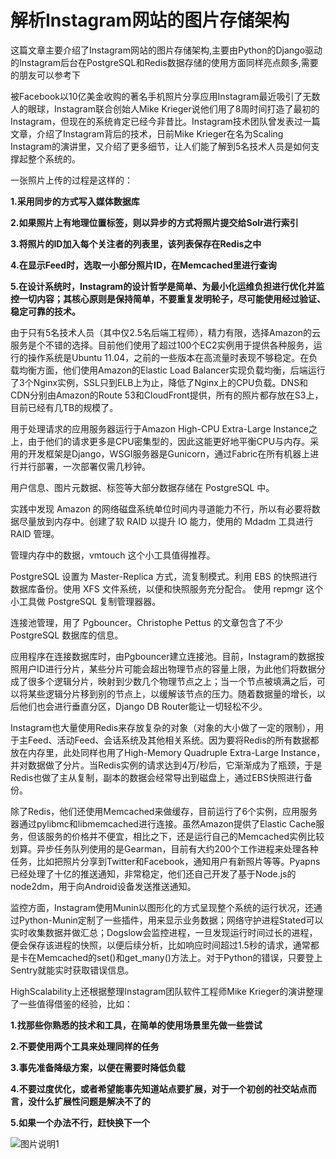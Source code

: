 # 解析Instagram网站的图片存储架构

这篇文章主要介绍了Instagram网站的图片存储架构,主要由Python的Django驱动的Instagram后台在PostgreSQL和Redis数据存储的使用方面同样亮点颇多,需要的朋友可以参考下

被Facebook以10亿美金收购的著名手机照片分享应用Instagram最近吸引了无数人的眼球，Instagram联合创始人Mike Krieger说他们用了8周时间打造了最初的Instagram，但现在的系统肯定已经今非昔比。Instagram技术团队曾发表过一篇文章，介绍了Instagram背后的技术，日前Mike Krieger在名为Scaling Instagram的演讲里，又介绍了更多细节，让人们能了解到5名技术人员是如何支撑起整个系统的。

一张照片上传的过程是这样的：

**1.采用同步的方式写入媒体数据库**

**2.如果照片上有地理位置标签，则以异步的方式将照片提交给Solr进行索引**

**3.将照片的ID加入每个关注者的列表里，该列表保存在Redis之中**

**4.在显示Feed时，选取一小部分照片ID，在Memcached里进行查询**

**5.在设计系统时，Instagram的设计哲学是简单、为最小化运维负担进行优化并监控一切内容；其核心原则是保持简单，不要重复发明轮子，尽可能使用经过验证、稳定可靠的技术。**

由于只有5名技术人员（其中仅2.5名后端工程师），精力有限，选择Amazon的云服务是个不错的选择。目前他们使用了超过100个EC2实例用于提供各种服务，运行的操作系统是Ubuntu 11.04，之前的一些版本在高流量时表现不够稳定。在负载均衡方面，他们使用Amazon的Elastic Load Balancer实现负载均衡，后端运行了3个Nginx实例，SSL只到ELB上为止，降低了Nginx上的CPU负载。DNS和CDN分别由Amazon的Route 53和CloudFront提供，所有的照片都存放在S3上，目前已经有几TB的规模了。

用于处理请求的应用服务器运行于Amazon High-CPU Extra-Large Instance之上，由于他们的请求更多是CPU密集型的，因此这能更好地平衡CPU与内存。采用的开发框架是Django，WSGI服务器是Gunicorn，通过Fabric在所有机器上进行并行部署，一次部署仅需几秒钟。

用户信息、图片元数据、标签等大部分数据存储在 PostgreSQL 中。 

实践中发现 Amazon 的网络磁盘系统单位时间内寻道能力不行，所以有必要将数据尽量放到内存中。创建了软 RAID 以提升 IO 能力，使用的 Mdadm 工具进行 RAID 管理。

管理内存中的数据，vmtouch 这个小工具值得推荐。

PostgreSQL 设置为 Master-Replica 方式，流复制模式。利用 EBS 的快照进行数据库备份。使用 XFS 文件系统，以便和快照服务充分配合。 使用 repmgr 这个小工具做 PostgreSQL 复制管理器器。

连接池管理，用了 Pgbouncer。Christophe Pettus 的文章包含了不少 PostgreSQL 数据库的信息。

应用程序在连接数据库时，由Pgbouncer建立连接池。目前，Instagram的数据按照用户ID进行分片，某些分片可能会超出物理节点的容量上限，为此他们将数据分成了很多个逻辑分片，映射到少数几个物理节点之上；当一个节点被填满之后，可以将某些逻辑分片移到别的节点上，以缓解该节点的压力。随着数据量的增长，以后他们也会进行垂直分区，Django DB Router能让一切轻松不少。

Instagram也大量使用Redis来存放复杂的对象（对象的大小做了一定的限制），用于主Feed、活动Feed、会话系统及其他相关系统。因为要将Redis的所有数据都放在内存里，此处同样也用了High-Memory Quadruple Extra-Large Instance，并对数据做了分片。当Redis实例的请求达到4万/秒后，它渐渐成为了瓶颈，于是Redis也做了主从复制，副本的数据会经常导出到磁盘上，通过EBS快照进行备份。

除了Redis，他们还使用Memcached来做缓存，目前运行了6个实例，应用服务器通过pylibmc和libmemcached进行连接。虽然Amazon提供了Elastic Cache服务，但该服务的价格并不便宜，相比之下，还是运行自己的Memcached实例比较划算。异步任务队列使用的是Gearman，目前有大约200个工作进程来处理各种任务，比如把照片分享到Twitter和Facebook，通知用户有新照片等等。Pyapns已经处理了十亿的推送通知，非常稳定，他们还自己开发了基于Node.js的node2dm，用于向Android设备发送推送通知。

监控方面，Instagram使用Munin以图形化的方式呈现整个系统的运行状况，还通过Python-Munin定制了一些插件，用来显示业务数据；网络守护进程Stated可以实时收集数据并做汇总；Dogslow会监控进程，一旦发现运行时间过长的进程，便会保存该进程的快照，以便后续分析，比如响应时间超过1.5秒的请求，通常都是卡在Memcached的set()和get_many()方法上。对于Python的错误，只要登上Sentry就能实时获取错误信息。

HighScalability上还根据整理Instagram团队软件工程师Mike Krieger的演讲整理了一些值得借鉴的经验，比如：

**1.找那些你熟悉的技术和工具，在简单的使用场景里先做一些尝试**

**2.不要使用两个工具来处理同样的任务**

**3.事先准备降级方案，以便在需要时降低负载**

**4.不要过度优化，或者希望能事先知道站点要扩展，对于一个初创的社交站点而言，没什么扩展性问题是解决不了的**

**5.如果一个办法不行，赶快换下一个**


![图片说明1](https://i01picsos.sogoucdn.com/c5966240167a5580)
